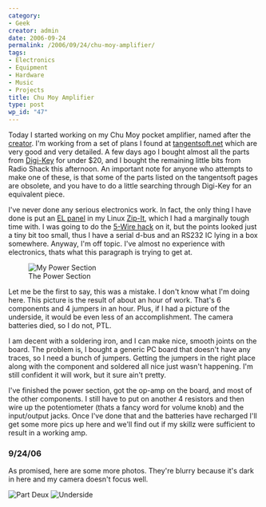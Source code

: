 ```yaml
---
category:
- Geek
creator: admin
date: 2006-09-24
permalink: /2006/09/24/chu-moy-amplifier/
tags:
- Electronics
- Equipment
- Hardware
- Music
- Projects
title: Chu Moy Amplifier
type: post
wp_id: "47"
---
```


Today I started working on my Chu Moy pocket amplifier, named after the [creator](http://www.headwize.com/projects/cmoy2_prj.htm).  I'm working from a set of plans I found at [tangentsoft.net](http://tangentsoft.net/audio/cmoy-tutorial/) which are very good and very detailed.  A few days ago I bought almost all the parts from [Digi-Key](http://digi-key.com/) for under $20, and I bought the remaining little bits from Radio Shack this afternoon.  An important note for anyone who attempts to make one of these, is that some of the parts listed on the tangentsoft pages are obsolete, and you have to do a little searching through Digi-Key for an equivalent piece.

I've never done any serious electronics work.  In fact, the only thing I have done is put an [EL panel](http://constructiveinterference.net/archives/134) in my Linux [Zip-It](http://www.zipitwireless.com/), which I had a marginally tough time with.  I was going to do the [5-Wire hack](http://www.aibohack.com/zipit/serial.htm) on it, but the points looked just a tiny bit too small, thus I have a serial d-bus and an RS232 IC lying in a box somewhere.  Anyway, I'm off topic.  I've almost no experience with electronics, thats what this paragraph is trying to get at.

<figure>
  <img src="https://static.velvetcache.org/pages/2006/09/23/chu-moy-amplifier/board.jpg" alt="My Power Section" />
  <figcaption>The Power Section</figcaption>
</figure>

Let me be the first to say, this was a mistake.  I don't know what I'm doing here.  This picture is the result of about an hour of work.  That's 6 components and 4 jumpers in an hour.  Plus, if I had a picture of the underside, it would be even less of an accomplishment. The camera batteries died, so I do not, PTL.

I am decent with a soldering iron, and I can make nice, smooth joints on the board.  The problem is, I bought a generic PC board that doesn't have any traces, so I need a bunch of jumpers.  Getting the jumpers in the right place along with the component and soldered all nice just wasn't happening.  I'm still confident it will work, but it sure ain't pretty.

I've finished the power section, got the op-amp on the board, and most of the other components.  I still have to put on another 4 resistors and then wire up the potentiometer (thats a fancy word for volume knob) and the input/output jacks.  Once I've done that and the batteries have recharged I'll get some more pics up here and we'll find out if my skillz were sufficient to result in a working amp.

### 9/24/06

As promised, here are some more photos.  They're blurry because it's dark in here and my camera doesn't focus well.

![Part Deux](https://static.velvetcache.org/pages/2006/09/23/chu-moy-amplifier/blurryOne.jpg)
![Underside](https://static.velvetcache.org/pages/2006/09/23/chu-moy-amplifier/blurryTwo.jpg)

